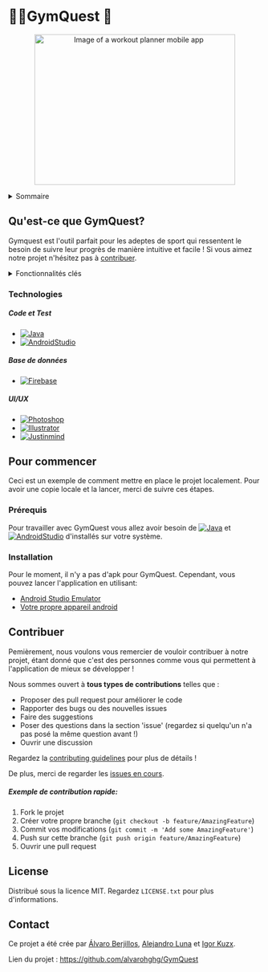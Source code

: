 # 🏋️‍♀️GymQuest 📝<!-- omit in toc -->

<p align="center">
<img src="https://lh6.googleusercontent.com/N5awedbD4pNJdfcsCcmZwBSUIhLXeRMvrZs5-EQyTmI2WqZXfFFe77RinOV8p2LYqB-p8SGpCHNf99XXXxmy3Ly5lDFDDrnTD2I6eNUe9-vLYLs1zl5EpFdwKigLC8Wqo0_4t9HN17TNDEh5SQFhb5w"  width="400" height="300" alt="Image of a workout planner mobile app">
</p>


<!-- TABLE OF CONTENTS -->
<details>
  <summary>Sommaire</summary>
  <ol>
    <li>
      <a href="#what-is-gymquest">Qu'est-ce que GymQuest?</a>
      <ul>
        <li><a href="#technologies">Technologies</a></li>
      </ul>
    </li>
    <li>
      <a href="#pour-commencer">Pour commencer</a>
      <ul>
        <li><a href="#prérequis">Prérequis</a></li>
        <li><a href="#installation">Installation</a></li>
      </ul>
    </li>
    <li><a href="#contribuer">Contribuer</a></li>
    <li><a href="#license">License</a></li>
    <li><a href="#contact">Contact</a></li>
  </ol>
</details>


## Qu'est-ce que GymQuest?
Gymquest est l'outil parfait pour les adeptes de sport qui ressentent le besoin de suivre leur progrès de manière intuitive et facile ! Si vous aimez notre projet n'hésitez pas à [contribuer](https://github.com/alvarohghg/GymQuest/blob/main/CONTRIBUTING.md).

<details>
	<summary>Fonctionnalités clés</summary>
	
	1.  Utilisateurs

		-   Email
		    
		-   Nom
		    
		-   Mot de passe
		    
		-   Taille
		    
		-   Poids
		    
		-   Kcal désiré
		    

	2.  Exercices
		-   “Comment je me sens après cet exercice ?”
		    
		-   Kg
		    
		-   Séries
		    
		-   Reps
		    
		-   Machine/outil utilisé (Nom)
	    

	3.  Statistiques sur les utilisateurs
		-   Perte de kcal par semaine/mois
		    
		-   Perte de poids par semaine/mois

	4.  Machines/Outils
		-   Nom
		    
		-   Muscle/partie du corps associé (Nom)
	   
	5.  Muscles/parties du corps
		-   Nom
		    
		-   Machine/outil associé (Nom)
	    
	6.  Routines personnalisées
		    
		-   Titre

	7.  Fonctionnalités supplémentaires:
	    
    	-   Un simple champ de texte ou l'utilisateur choisi les machines/outils qu'il possède et l'application lui suggère des exercices adaptés pour lui.
		    
		-   Une suggestion où l'utilisateur indique les parties du corps qu'il veut travailler et l'application fournit différentes possibilités d'outils ou de machines.
	   
		-   Partager des routines personnalisées avec des amis.
		
</details>

### Technologies

##### Code et Test
* [![Java][Java]][Java-url]
* [![AndroidStudio][AndroidStudio]][AndroidStudio-url]

##### Base de données
*  [![Firebase][Firebase]][Firebase-url]
   
##### UI/UX
*  [![Photoshop][Photoshop]][Photoshop-url]
*  [![Illustrator][Illustrator]][Illustrator-url]
*  [![Justinmind][Justinmind]][Justinmind-url]


<!-- GETTING STARTED -->
## Pour commencer

Ceci est un exemple de comment mettre en place le projet localement.
Pour avoir une copie locale et la lancer, merci de suivre ces étapes.

### Prérequis
Pour travailler avec GymQuest vous allez avoir besoin de [![Java][Java]][JavaInstall-url] et
[![AndroidStudio][AndroidStudio]][AndroidStudio-url] d'installés sur votre système.

### Installation
Pour le moment, il n'y a pas d'apk pour GymQuest. Cependant, vous pouvez lancer l'application en utilisant:
* [Android Studio Emulator]
* [Votre propre appareil android]


<!-- CONTRIBUTING -->
## Contribuer

Pemièrement, nous voulons vous remercier de vouloir contribuer à notre projet, étant donné que c'est des personnes comme vous qui permettent à l'application de mieux se développer !

Nous sommes ouvert à **tous types de contributions** telles que :

-   Proposer des pull request pour améliorer le code
-   Rapporter des bugs ou des nouvelles issues
-   Faire des suggestions
-   Poser des questions dans la section 'issue' (regardez si quelqu'un n'a pas posé la même question avant !)
-   Ouvrir une discussion

Regardez la [contributing guidelines](https://github.com/alvarohghg/GymQuest/blob/main/CONTRIBUTING.md) pour plus de détails !

De plus, merci de regarder les [issues en cours](https://github.com/alvarohghg/GymQuest/issues).

##### Exemple de contribution rapide:
1. Fork le projet
2. Créer votre propre branche (`git checkout -b feature/AmazingFeature`)
3. Commit vos modifications (`git commit -m 'Add some AmazingFeature'`)
4. Push sur cette branche (`git push origin feature/AmazingFeature`)
5. Ouvrir une pull request


<!-- LICENSE -->
## License

Distribué sous la licence MIT. Regardez `LICENSE.txt` pour plus d'informations.
    
   
<!-- CONTACT -->
## Contact
Ce projet a été crée par [Álvaro Berjillos](https://github.com/alvarohghg), [Alejandro Luna](https://github.com/AlexLunaP) et [Igor Kuzx](https://github.com/CorkyDork).

Lien du projet : https://github.com/alvarohghg/GymQuest




<!-- MARKDOWN LINKS & IMAGES -->
<!-- https://www.markdownguide.org/basic-syntax/#reference-style-links -->
[Java]: https://img.shields.io/badge/java-%23ED8B00.svg?style=for-the-badge&logo=openjdk&logoColor=white
[Java-url]: https://www.java.com/en/download/help/whatis_java.html
[JavaInstall-url]: https://www.java.com/en/download/help/download_options.html

[AndroidStudio]: https://img.shields.io/badge/Android%20Studio-3DDC84.svg?style=for-the-badge&logo=android-studio&logoColor=white
[AndroidStudio-url]: https://developer.android.com/studio?gclid=CjwKCAjw6IiiBhAOEiwALNqncVKJnYi9Pab9pCHXgfmtnSQrVHzXo-cEhd9RqaA_U7kPLPhsRTiWcRoCk2UQAvD_BwE&gclsrc=aw.ds
[Android Studio Emulator]: https://developer.android.com/studio/run/emulator
[Votre propre appareil android]: https://developer.android.com/studio/run/device

[Firebase]: https://img.shields.io/badge/Firebase-039BE5?style=for-the-badge&logo=Firebase&logoColor=white
[Firebase-url]: https://firebase.google.com/

[Photoshop]: https://img.shields.io/badge/adobe%20photoshop-%2331A8FF.svg?style=for-the-badge&logo=adobe%20photoshop&logoColor=white
[Photoshop-url]: https://www.adobe.com/products/photoshop.html

[Illustrator]: https://img.shields.io/badge/adobe%20illustrator-%23FF9A00.svg?style=for-the-badge&logo=adobe%20illustrator&logoColor=white
[Illustrator-url]: https://www.adobe.com/products/illustrator/free-trial-download.html

[Justinmind]: https://img.shields.io/badge/-Justinmind-blueviolet
[Justinmind-url]: https://www.justinmind.com/?k=justinmind&a=544612698896&adg=128263103698&cmp=14577474174&match=e&adposition=&utm_medium=cpc&utm_source=google&utm_campaign=14577474174&utm_term=justinmind_e&gclid=Cj0KCQiAx6ugBhCcARIsAGNmMbjYRRMPfYqEYVmoG3NLBxqoWLPwceUlQfsouiB139Ui6-itC4IuP2caAmqHEALw_wcB
